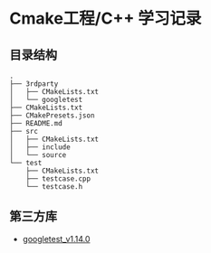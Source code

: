 # Cmake工程/C++ 学习记录

## 目录结构
```
.
├── 3rdparty
│   ├── CMakeLists.txt
│   └── googletest
├── CMakeLists.txt
├── CMakePresets.json
├── README.md
├── src
│   ├── CMakeLists.txt
│   ├── include
│   └── source
└── test
    ├── CMakeLists.txt
    ├── testcase.cpp
    └── testcase.h

```

## 第三方库
+ [googletest_v1.14.0](https://github.com/google/googletest/releases/tag/v1.14.0)